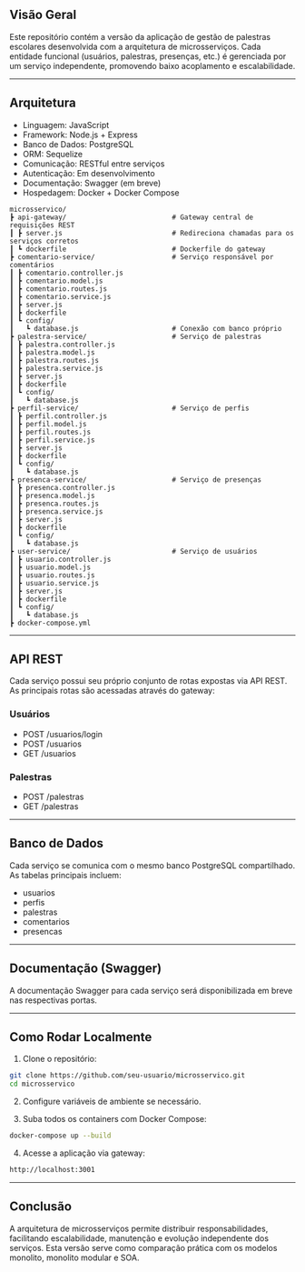 
<div class="corpo" align="center"> 

</div>

## Visão Geral

Este repositório contém a versão da aplicação de gestão de palestras escolares desenvolvida com a arquitetura de microsserviços. Cada entidade funcional (usuários, palestras, presenças, etc.) é gerenciada por um serviço independente, promovendo baixo acoplamento e escalabilidade.

---

## Arquitetura

- Linguagem: JavaScript
- Framework: Node.js + Express
- Banco de Dados: PostgreSQL
- ORM: Sequelize
- Comunicação: RESTful entre serviços
- Autenticação: Em desenvolvimento
- Documentação: Swagger (em breve)
- Hospedagem: Docker + Docker Compose

```
microsservico/
┣ api-gateway/                          # Gateway central de requisições REST
┃ ┣ server.js                           # Redireciona chamadas para os serviços corretos
┃ ┗ dockerfile                          # Dockerfile do gateway
┣ comentario-service/                   # Serviço responsável por comentários
┃ ┣ comentario.controller.js
┃ ┣ comentario.model.js
┃ ┣ comentario.routes.js
┃ ┣ comentario.service.js
┃ ┣ server.js
┃ ┣ dockerfile
┃ ┗ config/
┃   ┗ database.js                       # Conexão com banco próprio
┣ palestra-service/                     # Serviço de palestras
┃ ┣ palestra.controller.js
┃ ┣ palestra.model.js
┃ ┣ palestra.routes.js
┃ ┣ palestra.service.js
┃ ┣ server.js
┃ ┣ dockerfile
┃ ┗ config/
┃   ┗ database.js
┣ perfil-service/                       # Serviço de perfis
┃ ┣ perfil.controller.js
┃ ┣ perfil.model.js
┃ ┣ perfil.routes.js
┃ ┣ perfil.service.js
┃ ┣ server.js
┃ ┣ dockerfile
┃ ┗ config/
┃   ┗ database.js
┣ presenca-service/                     # Serviço de presenças
┃ ┣ presenca.controller.js
┃ ┣ presenca.model.js
┃ ┣ presenca.routes.js
┃ ┣ presenca.service.js
┃ ┣ server.js
┃ ┣ dockerfile
┃ ┗ config/
┃   ┗ database.js
┣ user-service/                         # Serviço de usuários
┃ ┣ usuario.controller.js
┃ ┣ usuario.model.js
┃ ┣ usuario.routes.js
┃ ┣ usuario.service.js
┃ ┣ server.js
┃ ┣ dockerfile
┃ ┗ config/
┃   ┗ database.js
┣ docker-compose.yml 
```

---

## API REST

Cada serviço possui seu próprio conjunto de rotas expostas via API REST. As principais rotas são acessadas através do gateway:

### Usuários
- POST /usuarios/login
- POST /usuarios
- GET /usuarios

### Palestras
- POST /palestras
- GET /palestras

---

## Banco de Dados

Cada serviço se comunica com o mesmo banco PostgreSQL compartilhado. As tabelas principais incluem:

- usuarios
- perfis
- palestras
- comentarios
- presencas

---

## Documentação (Swagger)

A documentação Swagger para cada serviço será disponibilizada em breve nas respectivas portas.

---

## Como Rodar Localmente

1. Clone o repositório:
```bash
git clone https://github.com/seu-usuario/microsservico.git
cd microsservico
```

2. Configure variáveis de ambiente se necessário.

3. Suba todos os containers com Docker Compose:
```bash
docker-compose up --build
```

4. Acesse a aplicação via gateway:
```bash
http://localhost:3001
```

---

## Conclusão

A arquitetura de microsserviços permite distribuir responsabilidades, facilitando escalabilidade, manutenção e evolução independente dos serviços. Esta versão serve como comparação prática com os modelos monolito, monolito modular e SOA.